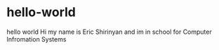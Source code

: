 # hello-world
hello world 
Hi my name is Eric Shirinyan and im in school for Computer Infromation Systems 
